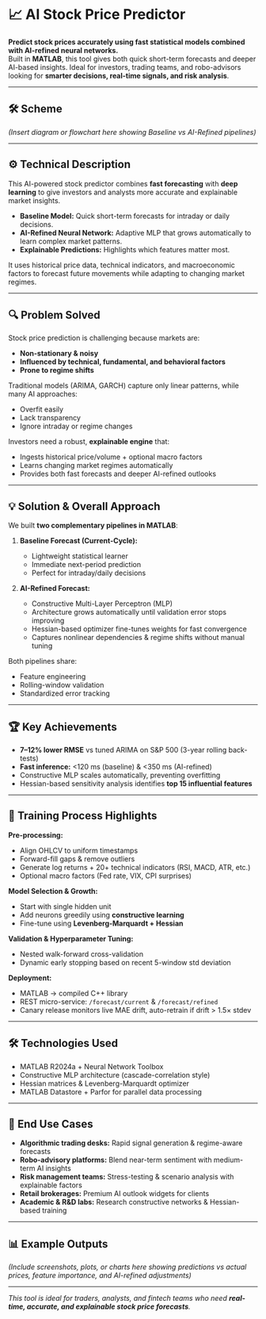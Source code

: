 # 📈 AI Stock Price Predictor

**Predict stock prices accurately using fast statistical models combined with AI-refined neural networks.**  
Built in **MATLAB**, this tool gives both quick short-term forecasts and deeper AI-based insights. Ideal for investors, trading teams, and robo-advisors looking for **smarter decisions, real-time signals, and risk analysis**.

---

## 🛠️ Scheme

*(Insert diagram or flowchart here showing Baseline vs AI-Refined pipelines)*

---

## ⚙️ Technical Description

This AI-powered stock predictor combines **fast forecasting** with **deep learning** to give investors and analysts more accurate and explainable market insights.

- **Baseline Model:** Quick short-term forecasts for intraday or daily decisions.
- **AI-Refined Neural Network:** Adaptive MLP that grows automatically to learn complex market patterns.
- **Explainable Predictions:** Highlights which features matter most.

It uses historical price data, technical indicators, and macroeconomic factors to forecast future movements while adapting to changing market regimes.

---

## 🔍 Problem Solved

Stock price prediction is challenging because markets are:

- **Non-stationary & noisy**
- **Influenced by technical, fundamental, and behavioral factors**
- **Prone to regime shifts**

Traditional models (ARIMA, GARCH) capture only linear patterns, while many AI approaches:

- Overfit easily
- Lack transparency
- Ignore intraday or regime changes

Investors need a robust, **explainable engine** that:

- Ingests historical price/volume + optional macro factors
- Learns changing market regimes automatically
- Provides both fast forecasts and deeper AI-refined outlooks

---

## 💡 Solution & Overall Approach

We built **two complementary pipelines in MATLAB**:

1. **Baseline Forecast (Current-Cycle):**
    - Lightweight statistical learner
    - Immediate next-period prediction
    - Perfect for intraday/daily decisions

2. **AI-Refined Forecast:**
    - Constructive Multi-Layer Perceptron (MLP)
    - Architecture grows automatically until validation error stops improving
    - Hessian-based optimizer fine-tunes weights for fast convergence
    - Captures nonlinear dependencies & regime shifts without manual tuning

Both pipelines share:

- Feature engineering
- Rolling-window validation
- Standardized error tracking

---

## 🏆 Key Achievements

- **7–12% lower RMSE** vs tuned ARIMA on S&P 500 (3-year rolling back-tests)
- **Fast inference:** <120 ms (baseline) & <350 ms (AI-refined)
- Constructive MLP scales automatically, preventing overfitting
- Hessian-based sensitivity analysis identifies **top 15 influential features**

---

## 🧠 Training Process Highlights

**Pre-processing:**

- Align OHLCV to uniform timestamps
- Forward-fill gaps & remove outliers
- Generate log returns + 20+ technical indicators (RSI, MACD, ATR, etc.)
- Optional macro factors (Fed rate, VIX, CPI surprises)

**Model Selection & Growth:**

- Start with single hidden unit
- Add neurons greedily using **constructive learning**
- Fine-tune using **Levenberg-Marquardt + Hessian**

**Validation & Hyperparameter Tuning:**

- Nested walk-forward cross-validation
- Dynamic early stopping based on recent 5-window std deviation

**Deployment:**

- MATLAB → compiled C++ library
- REST micro-service: `/forecast/current` & `/forecast/refined`
- Canary release monitors live MAE drift, auto-retrain if drift > 1.5× stdev

---

## 🛠️ Technologies Used

- MATLAB R2024a + Neural Network Toolbox
- Constructive MLP architecture (cascade-correlation style)
- Hessian matrices & Levenberg-Marquardt optimizer
- MATLAB Datastore + Parfor for parallel data processing

---

## 🎯 End Use Cases

- **Algorithmic trading desks:** Rapid signal generation & regime-aware forecasts
- **Robo-advisory platforms:** Blend near-term sentiment with medium-term AI insights
- **Risk management teams:** Stress-testing & scenario analysis with explainable factors
- **Retail brokerages:** Premium AI outlook widgets for clients
- **Academic & R&D labs:** Research constructive networks & Hessian-based training

---

## 📊 Example Outputs

*(Include screenshots, plots, or charts here showing predictions vs actual prices, feature importance, and AI-refined adjustments)*

---

*This tool is ideal for traders, analysts, and fintech teams who need **real-time, accurate, and explainable stock price forecasts**.*  
